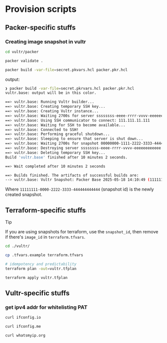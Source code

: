 # Provision scripts

## Packer-specific stuffs

### Creating image snapshot in vultr

```bash
cd vultr/packer

packer validate .

packer build -var-file=secret.pkvars.hcl packer.pkr.hcl
```

output:

```bash
❯ packer build -var-file=secret.pkrvars.hcl packer.pkr.hcl
vultr.base: output will be in this color.

==> vultr.base: Running Vultr builder...
==> vultr.base: Creating temporary SSH key...
==> vultr.base: Creating Vultr instance...
==> vultr.base: Waiting 2700s for server ssssssss-eeee-rrrr-vvvv-eeeeeeeeeeee to power on...
==> vultr.base: Using SSH communicator to connect: 111.111.11.111
==> vultr.base: Waiting for SSH to become available...
==> vultr.base: Connected to SSH!
==> vultr.base: Performing graceful shutdown...
==> vultr.base: Sleeping to ensure that server is shut down...
==> vultr.base: Waiting 2700s for snapshot 00000000-1111-2222-3333-444444444444 to complete...
==> vultr.base: Destroying server ssssssss-eeee-rrrr-vvvv-eeeeeeeeeeee
==> vultr.base: Deleting temporary SSH key...
Build 'vultr.base' finished after 10 minutes 2 seconds.

==> Wait completed after 10 minutes 2 seconds

==> Builds finished. The artifacts of successful builds are:
--> vultr.base: Vultr Snapshot: Packer Base 2025-05-18 14:10:49 (11111111-0000-2222-3333-444444444444)
```

Where `11111111-0000-2222-3333-444444444444` (snapshot id) is the newly created snapshot.

## Terraform-specific stuffs

> [!TIP]
> If you are using snapshots for terraform, use the `snapshot_id`,
> then remove if there's `image_id` in `terraform.tfvars`.

```bash
cd ./vultr/

cp .tfvars.example terraform.tfvars

# idempotency and predictability
terraform plan -out=vultr.tfplan

terraform apply vultr.tfplan
```

## Vultr-specific stuffs

### get ipv4 addr for whitelisting PAT

```bash
curl ifconfig.io

curl ifconfig.me

curl whatsmyip.org
```
